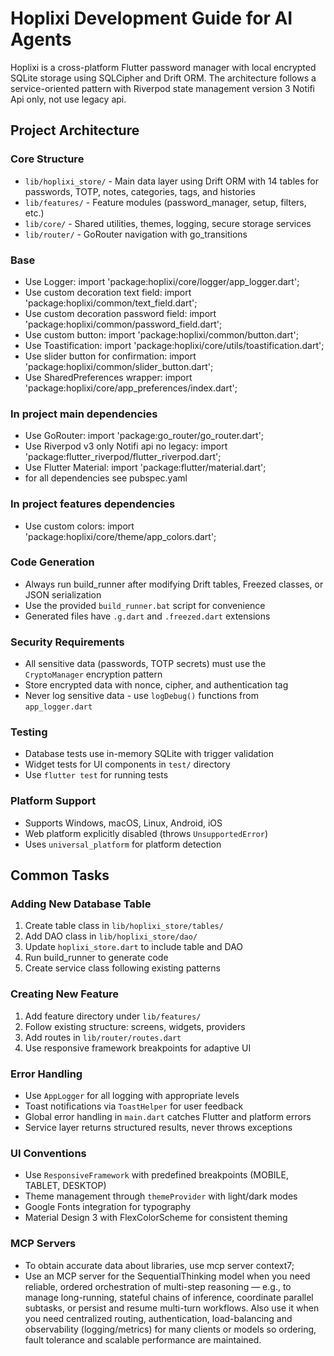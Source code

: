 # Hoplixi Development Guide for AI Agents

Hoplixi is a cross-platform Flutter password manager with local encrypted SQLite storage using SQLCipher and Drift ORM. The architecture follows a service-oriented pattern with Riverpod state management version 3 Notifi Api only, not use legacy api.

## Project Architecture

### Core Structure

- `lib/hoplixi_store/` - Main data layer using Drift ORM with 14 tables for passwords, TOTP, notes, categories, tags, and histories
- `lib/features/` - Feature modules (password_manager, setup, filters, etc.)
- `lib/core/` - Shared utilities, themes, logging, secure storage services
- `lib/router/` - GoRouter navigation with go_transitions

### Base

- Use Logger: import 'package:hoplixi/core/logger/app_logger.dart';
- Use custom decoration text field: import 'package:hoplixi/common/text_field.dart';
- Use custom decoration password field: import 'package:hoplixi/common/password_field.dart';
- Use custom button: import 'package:hoplixi/common/button.dart';
- Use Toastification: import 'package:hoplixi/core/utils/toastification.dart';
- Use slider button for confirmation: import 'package:hoplixi/common/slider_button.dart';
- Use SharedPreferences wrapper: import 'package:hoplixi/core/app_preferences/index.dart';

### In project main dependencies

- Use GoRouter: import 'package:go_router/go_router.dart';
- Use Riverpod v3 only Notifi api no legacy: import 'package:flutter_riverpod/flutter_riverpod.dart';
- Use Flutter Material: import 'package:flutter/material.dart';
- for all dependencies see pubspec.yaml

### In project features dependencies

- Use custom colors: import 'package:hoplixi/core/theme/app_colors.dart';

### Code Generation

- Always run build_runner after modifying Drift tables, Freezed classes, or JSON serialization
- Use the provided `build_runner.bat` script for convenience
- Generated files have `.g.dart` and `.freezed.dart` extensions

### Security Requirements

- All sensitive data (passwords, TOTP secrets) must use the `CryptoManager` encryption pattern
- Store encrypted data with nonce, cipher, and authentication tag
- Never log sensitive data - use `logDebug()` functions from `app_logger.dart`

### Testing

- Database tests use in-memory SQLite with trigger validation
- Widget tests for UI components in `test/` directory
- Use `flutter test` for running tests

### Platform Support

- Supports Windows, macOS, Linux, Android, iOS
- Web platform explicitly disabled (throws `UnsupportedError`)
- Uses `universal_platform` for platform detection

## Common Tasks

### Adding New Database Table

1. Create table class in `lib/hoplixi_store/tables/`
2. Add DAO class in `lib/hoplixi_store/dao/`
3. Update `hoplixi_store.dart` to include table and DAO
4. Run build_runner to generate code
5. Create service class following existing patterns

### Creating New Feature

1. Add feature directory under `lib/features/`
2. Follow existing structure: screens, widgets, providers
3. Add routes in `lib/router/routes.dart`
4. Use responsive framework breakpoints for adaptive UI

### Error Handling

- Use `AppLogger` for all logging with appropriate levels
- Toast notifications via `ToastHelper` for user feedback
- Global error handling in `main.dart` catches Flutter and platform errors
- Service layer returns structured results, never throws exceptions

### UI Conventions

- Use `ResponsiveFramework` with predefined breakpoints (MOBILE, TABLET, DESKTOP)
- Theme management through `themeProvider` with light/dark modes
- Google Fonts integration for typography
- Material Design 3 with FlexColorScheme for consistent theming

### MCP Servers

- To obtain accurate data about libraries, use mcp server context7;
- Use an MCP server for the SequentialThinking model when you need reliable, ordered orchestration of multi-step reasoning — e.g., to manage long-running, stateful chains of inference, coordinate parallel subtasks, or persist and resume multi-turn workflows.
Also use it when you need centralized routing, authentication, load-balancing and observability (logging/metrics) for many clients or models so ordering, fault tolerance and scalable performance are maintained.